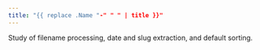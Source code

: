 ```yaml
---
title: "{{ replace .Name "-" " " | title }}"
---
```


Study of filename processing, date and slug extraction, and default sorting.
